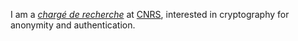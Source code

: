 I am a [_chargé de recherche_](https://en.wikipedia.org/wiki/Academic_ranks_in_France#Research-only_positions) at [CNRS](https://www.cnrs.fr/en/cnrs), interested in cryptography for anonymity and authentication.

